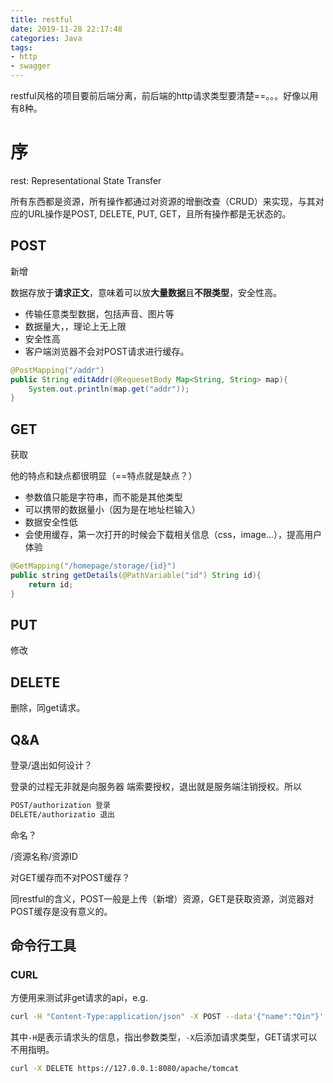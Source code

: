 ```yaml
---
title: restful
date: 2019-11-28 22:17:48
categories: Java
tags:
- http
- swagger
---
```


restful风格的项目要前后端分离，前后端的http请求类型要清楚==。。。好像以用有8种。

<!-- more -->

# 序

rest: Representational State Transfer

所有东西都是资源，所有操作都通过对资源的增删改查（CRUD）来实现，与其对应的URL操作是POST, DELETE, PUT, GET，且所有操作都是无状态的。

## POST

新增

数据存放于**请求正文**，意味着可以放**大量数据**且**不限类型**，安全性高。

- 传输任意类型数据，包括声音、图片等
- 数据量大，，理论上无上限
- 安全性高
- 客户端浏览器不会对POST请求进行缓存。

```java
@PostMapping("/addr")
public String editAddr(@RequesetBody Map<String, String> map){
    System.out.println(map.get("addr"));
}
```



## GET

获取

他的特点和缺点都很明显（==特点就是缺点？）

- 参数值只能是字符串，而不能是其他类型
- 可以携带的数据量小（因为是在地址栏输入）
- 数据安全性低
- 会使用缓存，第一次打开的时候会下载相关信息（css，image…），提高用户体验

```java
@GetMapping("/homepage/storage/{id}")
public string getDetails(@PathVariable("id") String id){
    return id;
}
```



## PUT

修改

## DELETE

删除，同get请求。

## Q&A

登录/退出如何设计？

登录的过程无非就是向服务器 端索要授权，退出就是服务端注销授权。所以

```markdown
POST/authorization 登录
DELETE/authorizatio 退出
```

命名？

/资源名称/资源ID

对GET缓存而不对POST缓存？

同restful的含义，POST一般是上传（新增）资源，GET是获取资源，浏览器对POST缓存是没有意义的。

## 命令行工具

### CURL

方便用来测试非get请求的api，e.g.

```bash
curl -H "Content-Type:application/json" -X POST --data'{"name":"Qin"}' http:127.0.0.1:8888/getName/
```

其中`-H`是表示请求头的信息，指出参数类型，`-X`后添加请求类型，GET请求可以不用指明。

```bash
curl -X DELETE https://127.0.0.1:8080/apache/tomcat
```



